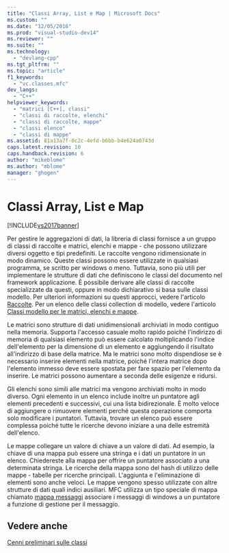 ```yaml
---
title: "Classi Array, List e Map | Microsoft Docs"
ms.custom: ""
ms.date: "12/05/2016"
ms.prod: "visual-studio-dev14"
ms.reviewer: ""
ms.suite: ""
ms.technology: 
  - "devlang-cpp"
ms.tgt_pltfrm: ""
ms.topic: "article"
f1_keywords: 
  - "vc.classes.mfc"
dev_langs: 
  - "C++"
helpviewer_keywords: 
  - "matrici [C++], classi"
  - "classi di raccolte, elenchi"
  - "classi di raccolte, mappe"
  - "classi elenco"
  - "classi di mappe"
ms.assetid: 81a13a7f-0c2c-4efd-b6bb-b4e624a0743d
caps.latest.revision: 10
caps.handback.revision: 6
author: "mikeblome"
ms.author: "mblome"
manager: "ghogen"
---
```

# Classi Array, List e Map
[!INCLUDE[vs2017banner](../assembler/inline/includes/vs2017banner.md)]

Per gestire le aggregazioni di dati, la libreria di classi fornisce a un gruppo di classi di raccolte e matrici, elenchi e mappe \- che possono utilizzare diversi oggetto e tipi predefiniti.  Le raccolte vengono ridimensionate in modo dinamico.  Queste classi possono essere utilizzate in qualsiasi programma, se scritto per windows o meno.  Tuttavia, sono più utili per implementare le strutture di dati che definiscono le classi del documento nel framework applicazione.  È possibile derivare alle classi di raccolte specializzate da questi, oppure in modo dichiarativo si basa sulle classi modello.  Per ulteriori informazioni su questi approcci, vedere l'articolo [Raccolte](../mfc/collections.md).  Per un elenco delle classi collection di modello, vedere l'articolo [Classi modello per le matrici, elenchi e mappe](../mfc/template-classes-for-arrays-lists-and-maps.md).  
  
 Le matrici sono strutture di dati unidimensionali archiviati in modo contiguo nella memoria.  Supporta l'accesso casuale molto rapido poiché l'indirizzo di memoria di qualsiasi elemento può essere calcolato moltiplicando l'indice dell'elemento per la dimensione di un elemento e aggiungendo il risultato all'indirizzo di base della matrice.  Ma le matrici sono molto dispendiose se è necessario inserire elementi nella matrice, poiché l'intera matrice dopo l'elemento immesso deve essere spostata per fare spazio per l'elemento da inserire.  Le matrici possono aumentare a seconda delle esigenze e ridursi.  
  
 Gli elenchi sono simili alle matrici ma vengono archiviati molto in modo diverso.  Ogni elemento in un elenco include inoltre un puntatore agli elementi precedenti e successivi, cui una lista bidirezionale.  È molto veloce di aggiungere o rimuovere elementi perché questa operazione comporta solo modificare i puntatori.  Tuttavia, trovare un elenco può essere complessa poiché tutte le ricerche devono iniziare a una delle estremità dell'elenco.  
  
 Le mappe collegare un valore di chiave a un valore di dati.  Ad esempio, la chiave di una mappa può essere una stringa e i dati un puntatore in un elenco.  Chiedereste alla mappa per offrire un puntatore associato a una determinata stringa.  Le ricerche della mappa sono del hash di utilizzo delle mappe \- tabelle per ricerche principali.  L'aggiunta e l'eliminazione di elementi sono anche veloci.  Le mappe vengono spesso utilizzate con altre strutture di dati quali indici ausiliari.  MFC utilizza un tipo speciale di mappa chiamato [mappa messaggi](../mfc/mapping-messages.md) associare i messaggi di windows a un puntatore a funzione di gestione per il messaggio.  
  
## Vedere anche  
 [Cenni preliminari sulle classi](../mfc/class-library-overview.md)